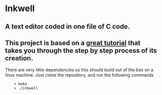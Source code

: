 # Inkwell
A **text editor** coded in one file of **C code**.
---
This project is based on a [great tutorial](https://viewsourcecode.org/snaptoken/kilo/index.html) that takes you through the step by step process
of its creation.
---
There are very little dependencies so this should build out of
the box on a linux machine. Just clone the repository, and run the following commands

```
    > make
    > ./inkwell
```
